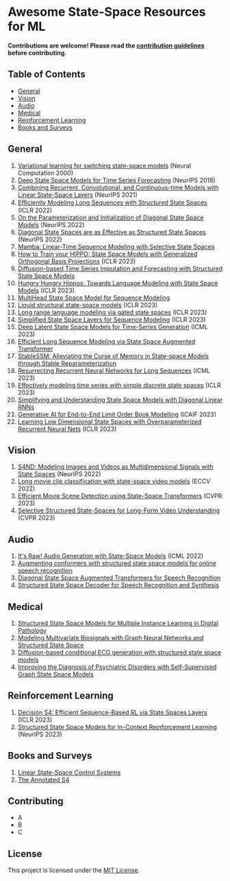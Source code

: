 # Awesome State-Space Resources for ML

**Contributions are welcome! Please read the [contribution guidelines](#contributing) before contributing.**

## Table of Contents

- [General](#general)
- [Vision](#vision)
- [Audio](#audio)
- [Medical](#medical)
- [Reinforcement Learning](#reinforcement-learning)
- [Books and Surveys](#books-and-surveys)

## General
1. [Variational learning for switching state-space models](https://www.cs.toronto.edu/~hinton/absps/switch.pdf) (Neural Computation 2000)
2. [Deep State Space Models for Time Series Forecasting](https://proceedings.neurips.cc/paper_files/paper/2018/file/5cf68969fb67aa6082363a6d4e6468e2-Paper.pdf) (NeurIPS 2018)
3. [Combining Recurrent, Convolutional, and Continuous-time Models with Linear State-Space Layers](https://arxiv.org/abs/2110.13985) (NeurIPS 2021)
4. [Eﬃciently Modeling Long Sequences with Structured State Spaces](https://arxiv.org/abs/2110.13985) (ICLR 2022)
5. [On the Parameterization and Initialization of Diagonal State Space Models](https://arxiv.org/abs/2206.11893) (NeurIPS 2022)
6. [Diagonal State Spaces are as Effective as Structured State Spaces](https://arxiv.org/abs/2203.14343) (NeurIPS 2022)
7. [Mamba: Linear-Time Sequence Modeling with Selective State Spaces](https://arxiv.org/abs/2312.00752)
8. [How to Train your HIPPO: State Space Models with Generalized Orthogonal Basis Projections](https://arxiv.org/abs/2206.12037) (ICLR 2023)
17. [Diffusion-based Time Series Imputation and Forecasting with Structured State Space Models](https://arxiv.org/abs/2208.09399)
18. [Hungry Hungry Hippos: Towards Language Modeling with State Space Models](https://arxiv.org/abs/2212.14052) (ICLR 2023)
19. [MultiHead State Space Model for Sequence Modeling](https://arxiv.org/abs/2305.12498)
20. [Liquid structural state-space models](https://arxiv.org/pdf/2209.12951.pdf) (ICLR 2023)
21. [Long range language modeling via gated state spaces](https://arxiv.org/abs/2206.13947) (ICLR 2023)
22. [Simplified State Space Layers for Sequence Modeling](https://arxiv.org/abs/2208.04933) (ICLR 2023)
23. [Deep Latent State Space Models for Time-Series Generation](https://arxiv.org/abs/2212.12749) (ICML 2023)
24. [Efficient Long Sequence Modeling via State Space Augmented Transformer](https://arxiv.org/abs/2212.08136)
25. [StableSSM: Alleviating the Curse of Memory in State-space Models through Stable Reparameterization](https://arxiv.org/abs/2311.14495)
26. [Resurrecting Recurrent Neural Networks for Long Sequences](https://arxiv.org/abs/2303.06349) (ICML 2023)
27. [Effectively modeling time series with simple discrete state spaces](https://arxiv.org/abs/2303.09489) (ICLR 2023)
28. [Simplifying and Understanding State Space Models with Diagonal Linear RNNs](https://arxiv.org/pdf/2212.00768.pdf)
29. [Generative AI for End-to-End Limit Order Book Modelling](https://arxiv.org/abs/2309.00638) (ICAIF 2023)
30. [Learning Low Dimensional State Spaces with Overparameterized Recurrent Neural Nets](https://arxiv.org/abs/2210.14064) (ICLR 2023)

## Vision
1. [S4ND: Modeling Images and Videos as Multidimensional Signals with State Spaces](https://arxiv.org/abs/2210.06583) (NeurIPS 2022)
2. [Long movie clip classification with state-space video models](https://arxiv.org/abs/2204.01692) (ECCV 2022)
3. [Efficient Movie Scene Detection using State-Space Transformers](https://arxiv.org/abs/2212.14427) (CVPR 2023)
4. [Selective Structured State-Spaces for Long-Form Video Understanding](https://arxiv.org/abs/2303.14526) (CVPR 2023)

## Audio
1. [It's Raw! Audio Generation with State-Space Models](https://arxiv.org/abs/2202.09729) (ICML 2022)
2. [Augmenting conformers with structured state space models for online speech recognition](https://arxiv.org/abs/2309.08551)
3. [Diagonal State Space Augmented Transformers for Speech Recognition](https://arxiv.org/abs/2302.14120)
4. [Structured State Space Decoder for Speech Recognition and Synthesis](https://arxiv.org/abs/2210.17098)

## Medical
1. [Structured State Space Models for Multiple Instance Learning in Digital Pathology](https://arxiv.org/abs/2306.15789)
2. [Modeling Multivariate Biosignals with Graph Neural Networks and Structured State Space](https://arxiv.org/abs/2211.11176)
3. [Diffusion-based conditional ECG generation with structured state space models](https://arxiv.org/abs/2301.08227)
4. [Improving the Diagnosis of Psychiatric Disorders with Self-Supervised Graph State Space Models](https://arxiv.org/pdf/2206.03331.pdf)

## Reinforcement Learning
1. [Decision S4: Efficient Sequence-Based RL via State Spaces Layers](https://arxiv.org/abs/2306.05167) (ICLR 2023)
2. [Structured State Space Models for In-Context Reinforcement Learning](https://arxiv.org/pdf/2303.03982.pdf) (NeurIPS 2023)

## Books and Surveys
1. [Linear State-Space Control Systems](https://onlinelibrary.wiley.com/doi/book/10.1002/9780470117873)
2. [The Annotated S4](https://srush.github.io/annotated-s4/)

## Contributing

- A
- B
- C

## License

This project is licensed under the [MIT License](LICENSE).
